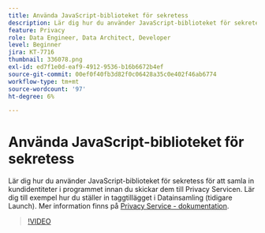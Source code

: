 ```yaml
---
title: Använda JavaScript-biblioteket för sekretess
description: Lär dig hur du använder JavaScript-biblioteket för sekretess för att samla in kundidentiteter i programmet innan du skickar dem till Privacy Servicen. Lär dig till exempel hur du ställer in taggtillägget i Datainsamling (tidigare Launch).
feature: Privacy
role: Data Engineer, Data Architect, Developer
level: Beginner
jira: KT-7716
thumbnail: 336078.png
exl-id: ed7f1e0d-eaf9-4912-9536-b16b6672b4ef
source-git-commit: 00ef0f40fb3d82f0c06428a35c0e402f46ab6774
workflow-type: tm+mt
source-wordcount: '97'
ht-degree: 6%

---
```



# Använda JavaScript-biblioteket för sekretess

Lär dig hur du använder JavaScript-biblioteket för sekretess för att samla in kundidentiteter i programmet innan du skickar dem till Privacy Servicen. Lär dig till exempel hur du ställer in taggtillägget i Datainsamling (tidigare Launch). Mer information finns på [Privacy Service - dokumentation](https://experienceleague.adobe.com/docs/experience-platform/privacy/home.html?lang=sv).

>[!VIDEO](https://video.tv.adobe.com/v/336078?learn=on)
